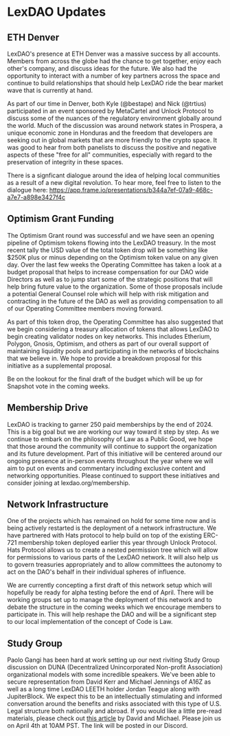 # LexDAO Updates

## ETH Denver
LexDAO's presence at ETH Denver was a massive success by all accounts.  Members from across the globe had the chance to get together, enjoy each other's company, and discuss ideas for the future.  We also had the opportunity to interact with a number of key partners across the space and continue to build relationships that should help LexDAO ride the bear market wave that is currently at hand.  

As part of our time in Denver, both Kyle (@bestape) and Nick (@trtius) participated in an event sponsored by MetaCartel and Unlock Protocol to discuss some of the nuances of the regulatory environment globally around the world.  Much of the discussion was around network states in Prospera, a unique economic zone in Honduras and the freedom that developers are seeking out in global markets that are more friendly to the crypto space.  It was good to hear from both panelists to discuss the positive and negative aspects of these "free for all" communities, especially with regard to the preservation of integrity in these spaces.

There is a signficant dialogue around the idea of helping local communities as a result of a new digital revolution.  To hear more, feel free to listen to the dialogue here:
https://app.frame.io/presentations/b344a7ef-07a9-468c-a7e7-a898e3427f4c

## Optimism Grant Funding

The Optimism Grant round was successful and we have seen an opening pipeline of Optimism tokens flowing into the LexDAO treasury.  In the most recent tally the USD value of the total token drop will be something like $250K plus or minus depending on the Optimism token value on any given day. Over the last few weeks the Operating Committee has taken a look at a budget proposal that helps to increase compensation for our DAO wide Directors as well as to jump start some of the strategic positions that will help bring future value to the organization.  Some of those proposals include a potential General Counsel role which will help with risk mitigation and contracting in the future of the DAO as well as providing compensation to all of our Operating Committee members moving forward.  

As part of this token drop, the Operating Committee has also suggested that we begin considering a treasury allocation of tokens that allows LexDAO to begin creating validator nodes on key networks.  This includes Etherium, Polygon, Gnosis, Optimism, and others as part of our overall support of maintaining liquidity pools and participating in the networks of blockchains that we believe in.  We hope to provide a breakdown proposal for this initiative as a supplemental proposal.

Be on the lookout for the final draft of the budget which will be up for Snapshot vote in the coming weeks.  

## Membership Drive
LexDAO is tracking to garner 250 paid memberships by the end of 2024.  This is a big goal but we are working our way toward it step by step.  As we continue to embark on the philosophy of Law as a Public Good, we hope that those around the community will continue to support the organization and its future development.  Part of this initiative will be centered around our ongoing presence at in-person events throughout the year where we will aim to put on events and commentary including exclusive content and networking opportunities.  Please continued to support these initiatives and consider joining at lexdao.org/membership.

## Network Infrastructure
One of the projects which has remained on hold for some time now and is being actively restarted is the deployment of a network infrastructure.  We have partnered with Hats protocol to help build on top of the existing ERC-721 membership token deployed earlier this year through Unlock Protocol.  Hats Protocol allows us to create a nested permission tree which will allow for permissions to various parts of the LexDAO network.  It will also help us to govern treasuries appropriately and to allow committees the autonomy to act on the DAO's behalf in their individual spheres of influence.  

We are currently concepting a first draft of this network setup which will hopefully be ready for alpha testing before the end of April.  There will be working groups set up to manage the deployment of this network and to debate the structure in the coming weeks which we encourage members to participate in.  This will help reshape the DAO and will be a significant step to our local implementation of the concept of Code is Law.

## Study Group
Paolo Gangi has been hard at work setting up our next riviting Study Group discussion on DUNA (Decentralized Unincorporated Non-profit Association) organizational models with some incredible speakers.  We've been able to secure representation from David Kerr and Michael Jennings of A16Z as well as a long time LexDAO LEETH holder Jordan Teague along with JupiterBlock.  We expect this to be an intellectually stimulating and informed conversation around the benefits and risks associated with this type of U.S. Legal structure both nationally and abroad.  If you would like a little pre-read materials, please check out [this article](https://a16zcrypto.com/posts/article/duna-for-daos/) by David and Michael.  Please join us on April 4th at 10AM PST.  The link will be posted in our Discord.








